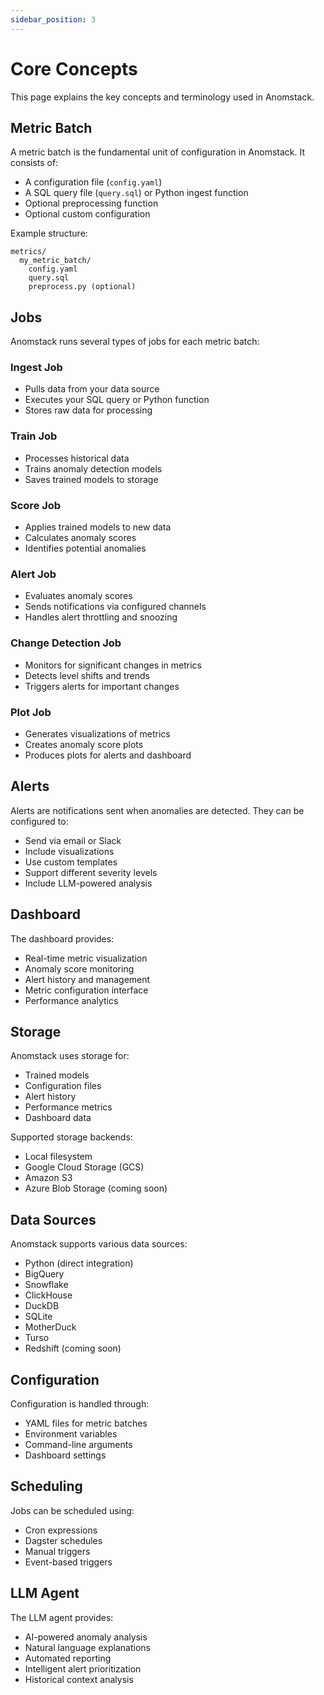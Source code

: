 ```yaml
---
sidebar_position: 3
---
```


# Core Concepts

This page explains the key concepts and terminology used in Anomstack.

## Metric Batch

A metric batch is the fundamental unit of configuration in Anomstack. It consists of:

- A configuration file (`config.yaml`)
- A SQL query file (`query.sql`) or Python ingest function
- Optional preprocessing function
- Optional custom configuration

Example structure:
```
metrics/
  my_metric_batch/
    config.yaml
    query.sql
    preprocess.py (optional)
```

## Jobs

Anomstack runs several types of jobs for each metric batch:

### Ingest Job
- Pulls data from your data source
- Executes your SQL query or Python function
- Stores raw data for processing

### Train Job
- Processes historical data
- Trains anomaly detection models
- Saves trained models to storage

### Score Job
- Applies trained models to new data
- Calculates anomaly scores
- Identifies potential anomalies

### Alert Job
- Evaluates anomaly scores
- Sends notifications via configured channels
- Handles alert throttling and snoozing

### Change Detection Job
- Monitors for significant changes in metrics
- Detects level shifts and trends
- Triggers alerts for important changes

### Plot Job
- Generates visualizations of metrics
- Creates anomaly score plots
- Produces plots for alerts and dashboard

## Alerts

Alerts are notifications sent when anomalies are detected. They can be configured to:

- Send via email or Slack
- Include visualizations
- Use custom templates
- Support different severity levels
- Include LLM-powered analysis

## Dashboard

The dashboard provides:

- Real-time metric visualization
- Anomaly score monitoring
- Alert history and management
- Metric configuration interface
- Performance analytics

## Storage

Anomstack uses storage for:

- Trained models
- Configuration files
- Alert history
- Performance metrics
- Dashboard data

Supported storage backends:
- Local filesystem
- Google Cloud Storage (GCS)
- Amazon S3
- Azure Blob Storage (coming soon)

## Data Sources

Anomstack supports various data sources:

- Python (direct integration)
- BigQuery
- Snowflake
- ClickHouse
- DuckDB
- SQLite
- MotherDuck
- Turso
- Redshift (coming soon)

## Configuration

Configuration is handled through:

- YAML files for metric batches
- Environment variables
- Command-line arguments
- Dashboard settings

## Scheduling

Jobs can be scheduled using:

- Cron expressions
- Dagster schedules
- Manual triggers
- Event-based triggers

## LLM Agent

The LLM agent provides:

- AI-powered anomaly analysis
- Natural language explanations
- Automated reporting
- Intelligent alert prioritization
- Historical context analysis 